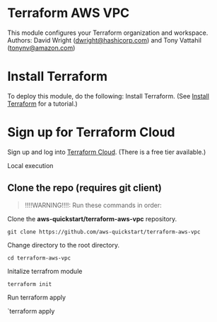 # Terraform AWS VPC
This module configures your Terraform organization and workspace.  
Authors: David Wright (dwright@hashicorp.com) and Tony Vattahil (tonynv@amazon.com)

# Install Terraform
To deploy this module, do the following:
Install Terraform. (See [Install Terraform](https://learn.hashicorp.com/tutorials/terraform/install-cli) for a tutorial.) 

# Sign up for Terraform Cloud
Sign up and log into [Terraform Cloud](https://app.terraform.io/signup/account). (There is a free tier available.)

Local execution
## Clone the repo (requires git client)

> !!!!WARNING!!!!: Run these commands in order:

Clone the **aws-quickstart/terraform-aws-vpc** repository.

`git clone https://github.com/aws-quickstart/terraform-aws-vpc`

Change directory to the root directory.

`cd terraform-aws-vpc`

Initalize terrafrom module

`terraform init`

Run terraform apply

`terraform apply 


